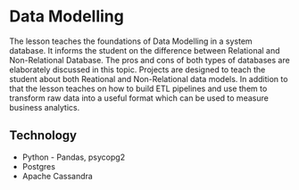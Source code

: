 # Data Modelling

The lesson teaches the foundations of Data Modelling in a system database. It informs the student on the difference between Relational and Non-Relational Database. The pros and cons of both types of databases are elaborately discussed in this topic. Projects are designed to teach the student about both Reational and Non-Relational data models. In addition to that the lesson teaches on how to build ETL pipelines and use them to transform raw data into a useful format which can be used to measure business analytics.

## Technology

* Python - Pandas, psycopg2
* Postgres
* Apache Cassandra